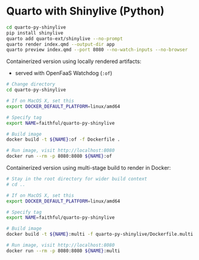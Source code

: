 # Quarto with Shinylive (Python)

```bash
cd quarto-py-shinylive
pip install shinylive
quarto add quarto-ext/shinylive --no-prompt
quarto render index.qmd --output-dir app
quarto preview index.qmd --port 8080 --no-watch-inputs --no-browser
```

Containerized version using locally rendered artifacts:

- served with OpenFaaS Watchdog (`:of`)

```bash
# Change directory
cd quarto-py-shinylive

# If on MacOS X, set this
export DOCKER_DEFAULT_PLATFORM=linux/amd64

# Specify tag
export NAME=faithful/quarto-py-shinylive

# Build image
docker build -t ${NAME}:of -f Dockerfile .

# Run image, visit http://localhost:8080
docker run --rm -p 8080:8080 ${NAME}:of
```

Containerized version using multi-stage build to render in Docker:

```bash
# Stay in the root directory for wider build context
# cd ..

# If on MacOS X, set this
export DOCKER_DEFAULT_PLATFORM=linux/amd64

# Specify tag
export NAME=faithful/quarto-py-shinylive

# Build image
docker build -t ${NAME}:multi -f quarto-py-shinylive/Dockerfile.multi .

# Run image, visit http://localhost:8080
docker run --rm -p 8080:8080 ${NAME}:multi
```
